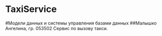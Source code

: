 # TaxiService

#Модели данных и системы управления базами данных
##Малышко Ангелина, гр. 053502
Сервис по вызову такси.
